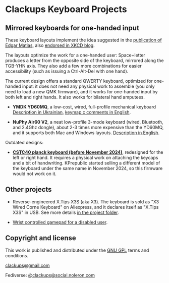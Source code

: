 # Clackups Keyboard Projects

## Mirrored keyboards for one-handed input

These keyboard layouts implement the idea suggested in the
[publication of Edgar
Matias](https://www.billbuxton.com/matias93.html), also [endorsed in
XKCD
blog](https://blog.xkcd.com/2007/08/14/mirrorboard-a-one-handed-keyboard-layout-for-the-lazy/).

The layouts optimize the work for a one-handed user: Space+letter
produces a letter from the opposite side of the keyboard, mirrored
along the TGB-YHN axis. They also add a few more combinations for
easier accessibility (such as issuing a Ctrl-Alt-Del with one hand).

The current design offers a standard QWERTY keyboard, optimized for one-handed input: it does not need
any physical work to assemble (you only need to load a new QMK firmware), and it works for one-handed 
input by both left and right hands. It also works for bilateral hand amputees.

* **YMDK YD60MQ**, a low-cost, wired, full-profile mechanical keyboard  [Description in
  Ukrainian](https://github.com/clackups/qmk_userspace/blob/main/YMDK_YD60MQ_one-handed_layout_Ukrainian.pdf),
  [keymap.c comments in
  English](https://github.com/clackups/qmk_userspace/blob/main/keyboards/ymdk/yd60mq/keymaps/claclups_mirrored/keymap.c).


* **NuPhy Air60 V2**, a neat low-profile 3-mode keyboard (wired, Bluetooth, and 2.4Ghz dongle),
    about 2-3 times more expensive than the YD60MQ, and it supports
    both Mac and Windows layouts. [Description in
    English](https://github.com/clackups/qmk_firmware/tree/onehanded_nuphy_air60_v2/keyboards/nuphy/air60_v2/ansi/keymaps/clackups_mirrored).

Outdated designs:

* **[CSTC40 planck keyboard (before November
    2024)](https://github.com/clackups/qmk_userspace/blob/main/ONE_HANDED_CSTC40.md)**,
    redesigned for the left or right hand. It requires a physical work
    on attaching the keycaps and a bit of handwriting. KPrepublic
    started selling a different model of the keyboard under the same
    name in November 2024, so this firmware would not work on it.

## Other projects

* Reverse-engineered X.Tips X3S (aka X3). The keyboard is sold as "X3 Wired Corne Keyboard" on Aliexpress, and
it declares itself as "X.Tips X3S" in USB. See more details [in the project
folder](https://github.com/clackups/qmk_userspace/tree/main/keyboards/clackups/xtips_x3s).


* [Wrist controlled gamepad for a disabled user](https://github.com/clackups/wrist_gamepad).



## Copyright and license

This work is published and distributed under the [GNU GPL](LICENSE)
terms and conditions.

clackups@gmail.com

Fediverse: [@clackups@social.noleron.com](https://social.noleron.com/@clackups)
